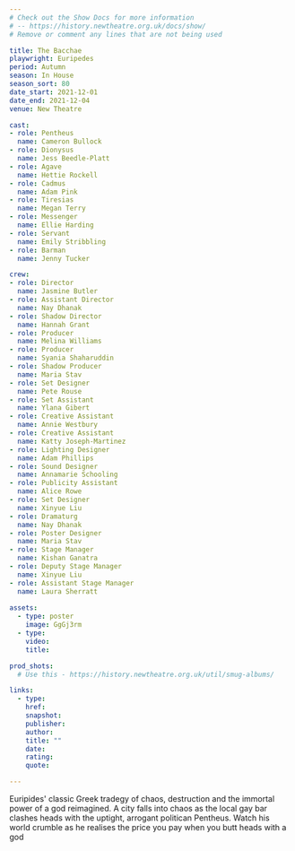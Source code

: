```yaml
---
# Check out the Show Docs for more information
# -- https://history.newtheatre.org.uk/docs/show/
# Remove or comment any lines that are not being used

title: The Bacchae
playwright: Euripedes
period: Autumn
season: In House
season_sort: 80
date_start: 2021-12-01
date_end: 2021-12-04
venue: New Theatre

cast:
- role: Pentheus
  name: Cameron Bullock
- role: Dionysus
  name: Jess Beedle-Platt
- role: Agave
  name: Hettie Rockell
- role: Cadmus
  name: Adam Pink
- role: Tiresias
  name: Megan Terry
- role: Messenger
  name: Ellie Harding
- role: Servant
  name: Emily Stribbling
- role: Barman
  name: Jenny Tucker

crew:
- role: Director
  name: Jasmine Butler
- role: Assistant Director 
  name: Nay Dhanak
- role: Shadow Director
  name: Hannah Grant
- role: Producer
  name: Melina Williams
- role: Producer
  name: Syania Shaharuddin
- role: Shadow Producer
  name: Maria Stav
- role: Set Designer
  name: Pete Rouse
- role: Set Assistant
  name: Ylana Gibert
- role: Creative Assistant
  name: Annie Westbury
- role: Creative Assistant
  name: Katty Joseph-Martinez
- role: Lighting Designer 
  name: Adam Phillips
- role: Sound Designer 
  name: Annamarie Schooling
- role: Publicity Assistant 
  name: Alice Rowe
- role: Set Designer 
  name: Xinyue Liu
- role: Dramaturg
  name: Nay Dhanak
- role: Poster Designer
  name: Maria Stav
- role: Stage Manager 
  name: Kishan Ganatra
- role: Deputy Stage Manager 
  name: Xinyue Liu
- role: Assistant Stage Manager 
  name: Laura Sherratt
  
assets:
  - type: poster
    image: GgGj3rm
  - type:
    video:
    title:

prod_shots:
  # Use this - https://history.newtheatre.org.uk/util/smug-albums/

links:
  - type:
    href:
    snapshot:
    publisher:
    author:
    title: ""
    date:
    rating:
    quote:

---
```


Euripides' classic Greek tradegy of chaos, destruction and the immortal power of a god reimagined. A city falls into chaos as the local gay bar clashes heads with the uptight, arrogant politican Pentheus. Watch his world crumble as he realises the price you pay when you butt heads with a god
